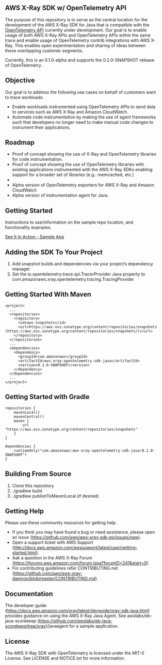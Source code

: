  ## AWS X-Ray SDK w/ OpenTelemetry API

The purpose of this repository is to serve as the central location for the development of the AWS X-Ray SDK for Java that is compatible with the [OpenTelemetry API](https://github.com/open-telemetry/opentelemetry-java/tree/master/api) currently under development. Our goal is to enable usage of both AWS X-Ray APIs and OpenTelemetry APIs within the same trace and enable usage of OpenTelemetry contrib integrations with AWS X-Ray. This enables open experimentation and sharing of ideas between these overlapping customer segments.

Currently, this is an 0.1.0-alpha and supports the 0.2.0-SNAPSHOT release of OpenTelemetry.

## Objective

Our goal is to address the following use cases on behalf of customers want to trace workloads:

* Enable workloads instrumented using OpenTelemetry APIs to send data to services such as AWS X-Ray and Amazon CloudWatch.
* Automate code instrumentation by making the use of agent frameworks such that developers no longer need to make manual code changes to instrument their applications.

## Roadmap

* Proof of concept showing the use of X-Ray and OpenTelemetry libraries for code instrumentation.
* Proof of concept showing the use of OpenTelemetry libraries with existing applications instrumented with the AWS X-Ray SDKs enabling support for a broader set of libraries (e.g.: memcached, etc.)
* <Add other PoC items addressed in demo>
* Alpha version of OpenTelemetry exporters for AWS X-Ray and Amazon CloudWatch
* Alpha version of instrumentation agent for Java.

## Getting Started

Instructions to use/information on the sample repo location, and functionality examples.

[See It In Action - Sample App](https://github.com/aws-sample/aws-xray-sdk-with-opentelemetry-sample/edit/master/README.md)

## Adding the SDK To Your Project

1. Add snapshot builds and dependencies via your project’s dependency manager
2. Set the io.opentelemetry.trace.spi.TracerProvider Java property to com.amazonaws.xray.opentelemetry.tracing.TracingProvider

## Getting Started With Maven

```
<project>
  ...
  <repositories>
    <repository>
      <id>aws-snapshots</id>
      <url>https://aws.oss.sonatype.org/content/repositories/snapshots (https://aws.oss.sonatype.org/content/repositories/snapshots/)</url>
    </repository>
  </repositories>
  ...
  <dependencies>
    <dependency>
      <groupId>com.amazonaws</groupId>
      <artifactId>aws-xray-opentelemetry-sdk-java</artifactId>
      <version>0.1.0-SNAPSHOT</version>
    </dependency>
  </dependencies>
  ...
</project>
```

## Getting Started with Gradle

```
repositories {
    mavenLocal()
    mavenCentral()
    maven {
        url "https://aws.oss.sonatype.org/content/repositories/snapshots"
    }
}

dependencies {
    runtimeOnly("com.amazonaws:aws-xray-opentelemetry-sdk-java:0.1.0-SNAPSHOT")
}
```

## Building From Source

1. Clone this repository
2. ./gradlew build
3. ./gradlew publishToMavenLocal (if desired)

## Getting Help

Please use these community resources for getting help.

* If you think you may have found a bug or need assistance, please open an issue (https://github.com/aws/aws-xray-sdk-go/issues/new).
* Open a support ticket with AWS Support (http://docs.aws.amazon.com/awssupport/latest/user/getting-started.html).
* Ask a question in the AWS X-Ray Forum (https://forums.aws.amazon.com/forum.jspa?forumID=241&start=0).
* For contributing guidelines refer CONTRIBUTING.md (https://github.com/aws/aws-xray-daemon/blob/master/CONTRIBUTING.md).

## Documentation

<TODO>
  
The developer guide (https://docs.aws.amazon.com/xray/latest/devguide/xray-sdk-java.html) provides guidance on using the AWS X-Ray Java Agent.
See awslabs/eb-java-scorekeep (https://github.com/awslabs/eb-java-scorekeep/tree/xray)/javaagent for a sample application.

## License

The AWS X-Ray SDK with OpenTelemetry is licensed under the MIT-0 License. See LICENSE and NOTICE.txt for more information.

